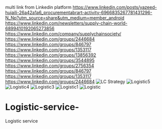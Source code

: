 multi link from Linkedin platform
https://www.linkedin.com/posts/yazeed-hujaili-26a42a1a6_procurementabrart-activity-6966835267781431296-N_Np?utm_source=share&utm_medium=member_android
https://www.linkedin.com/newsletters/supply-chain-world-6899410192065273856
https://www.linkedin.com/company/supplychainsociety/
https://www.linkedin.com/groups/2446684
https://www.linkedin.com/groups/846797
https://www.linkedin.com/groups/1353117
https://www.linkedin.com/groups/13856392
https://www.linkedin.com/groups/3544895
https://www.linkedin.com/groups/2756354
https://www.linkedin.com/groups/846797
https://www.linkedin.com/groups/1353117
https://www.linkedin.com/groups/2446684
![LC Strategy](https://github.com/SCLP-Association/Logistic-service-/assets/98842320/81d61b89-8094-4a99-b049-5e2286037b76)
![Logistic5](https://github.com/SCLP-Association/Logistic-service-/assets/98842320/db388618-cdf6-4480-8cc2-ca8a41199bd9)
![Logistic4](https://github.com/SCLP-Association/Logistic-service-/assets/98842320/c52867c1-6167-4f2c-844f-529b00cc2db4)
![Logistic3](https://github.com/SCLP-Association/Logistic-service-/assets/98842320/7bfb4d02-f225-4ecd-aa80-02da4f2dc50f)
![Logistic1](https://github.com/SCLP-Association/Logistic-service-/assets/98842320/9b927eb0-c5b9-421f-b437-a2b6803760d0)
![Logistic](https://github.com/SCLP-Association/Logistic-service-/assets/98842320/0ce6d9b3-1981-4731-b593-fd80dff87527)
# Logistic-service-
Logistic service 
